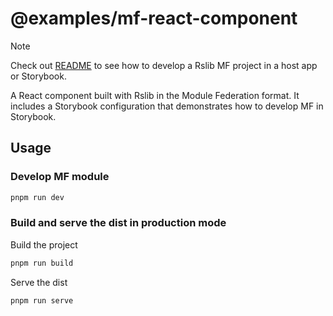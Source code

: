# @examples/mf-react-component

> [!NOTE]  
> Check out [README](../README.md) to see how to develop a Rslib MF project in a host app or Storybook.

A React component built with Rslib in the Module Federation format. It includes a Storybook configuration that demonstrates how to develop MF in Storybook.

## Usage

### Develop MF module

```bash
pnpm run dev
```

### Build and serve the dist in production mode

Build the project

```bash
pnpm run build
```

Serve the dist

```bash
pnpm run serve
```
